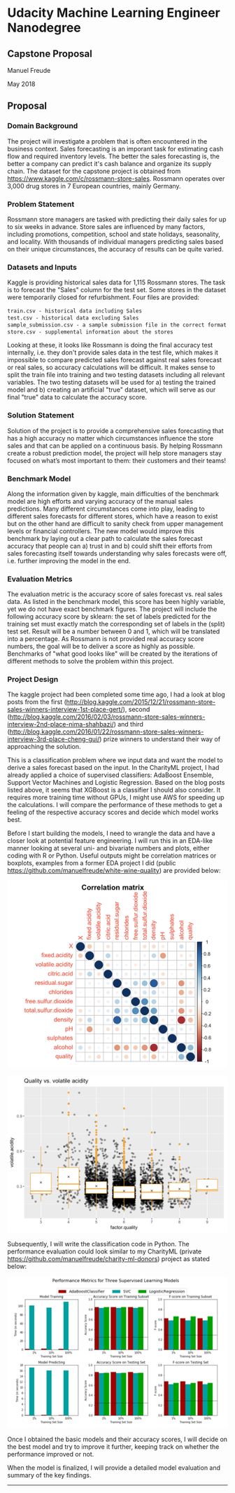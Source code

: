 # Udacity Machine Learning Engineer Nanodegree
## Capstone Proposal
Manuel Freude

May 2018

## Proposal

### Domain Background

The project will investigate a problem that is often encountered in the business context. Sales forecasting is an imporant task for estimating cash flow and required inventory levels. The better the sales forecasting is, the better a company can predict it's cash balance and organize its supply chain. The dataset for the capstone project is obtained from https://www.kaggle.com/c/rossmann-store-sales. Rossmann operates over 3,000 drug stores in 7 European countries, mainly Germany. 

### Problem Statement

Rossmann store managers are tasked with predicting their daily sales for up to six weeks in advance. Store sales are influenced by many factors, including promotions, competition, school and state holidays, seasonality, and locality. With thousands of individual managers predicting sales based on their unique circumstances, the accuracy of results can be quite varied. 

### Datasets and Inputs

Kaggle is providing historical sales data for 1,115 Rossmann stores. The task is to forecast the "Sales" column for the test set. Some stores in the dataset were temporarily closed for refurbishment. Four files are provided:

    train.csv - historical data including Sales
    test.csv - historical data excluding Sales
    sample_submission.csv - a sample submission file in the correct format
    store.csv - supplemental information about the stores

Looking at these, it looks like Rossmann is doing the final accuracy test internally, i.e. they don't provide sales data in the test file, which makes it impossible to compare predicted sales forecast against real sales forecast or real sales, so accuracy calculations will be difficult. It makes sense to split the train file into training and two testing datasets including all relevant variables. The two testing datasets will be used for a) testing the trained model and b) creating an artificial "true" dataset, which will serve as our final "true" data to calculate the accuracy score.

### Solution Statement

Solution of the project is to provide a comprehensive sales forecasting that has a high accuracy no matter which circumstances influence the store sales and that can be applied on a continuous basis. By helping Rossmann create a robust prediction model, the project will help store managers stay focused on what’s most important to them: their customers and their teams! 

### Benchmark Model

Along the information given by kaggle, main difficulties of the benchmark model are high efforts and varying accuracy of the manual sales predictions. Many different circumstances come into play, leading to different sales forecasts for different stores, which have a reason to exist but on the other hand are difficult to sanity check from upper management levels or financial controllers. The new model would improve this benchmark by laying out a clear path to calculate the sales forecast accuracy that people can a) trust in and b) could shift their efforts from sales forecasting itself towards understanding why sales forecasts were off, i.e. further improving the model in the end.

### Evaluation Metrics

The evaluation metric is the accuracy score of sales forecast vs. real sales data. As listed in the benchmark model, this score has been highly variable, yet we do not have exact benchmark figures. The project will include the following accuracy score by sklearn: the set of labels predicted for the training set must exactly match the corresponding set of labels in the (split) test set. Result will be a number between 0 and 1, which will be translated into a percentage. As Rossmann is not provided real accuracy score numbers, the goal will be to deliver a score as highly as possible. Benchmarks of "what good looks like" will be created by the iterations of different methods to solve the problem within this project. 

### Project Design

The kaggle project had been completed some time ago, I had a look at blog posts from the first (http://blog.kaggle.com/2015/12/21/rossmann-store-sales-winners-interview-1st-place-gert/), second (http://blog.kaggle.com/2016/02/03/rossmann-store-sales-winners-interview-2nd-place-nima-shahbazi/) and third (http://blog.kaggle.com/2016/01/22/rossmann-store-sales-winners-interview-3rd-place-cheng-gui/) prize winners to understand their way of approaching the solution. 

This is a classification problem where we input data and want the model to derive a sales forecast based on the input. In the CharityML project, I had already applied a choice of supervised classifiers: AdaBoost Ensemble, Support Vector Machines and Logistic Regression. Based on the blog posts listed above, it seems that XGBoost is a classifier I should also consider. It requires more training time without GPUs, I might use AWS for speeding up the calculations. I will compare the performance of these methods to get a feeling of the respective accuracy scores and decide which model works best. 

Before I start building the models, I need to wrangle the data and have a closer look at potential feature engineering. I will run this in an EDA-like manner looking at several uni- and bivariate numbers and plots, either coding with R or Python. Useful outputs might be correlation matrices or boxplots, examples from a former EDA project I did (public https://github.com/manuelfreude/white-wine-quality) are provided below: 

![](https://github.com/manuelfreude/sales-forecast-retail/blob/master/Sample%20correlation%20matrix.png)

![](https://github.com/manuelfreude/sales-forecast-retail/blob/master/Sample%20box%20plot.png)

Subsequently, I will write the classification code in Python. The performance evaluation could look similar to my CharityML (private https://github.com/manuelfreude/charity-ml-donors) project as stated below: 

![](https://github.com/manuelfreude/sales-forecast-retail/blob/master/Sample%20model%20performance%20comparison.png)

Once I obtained the basic models and their accuracy scores, I will decide on the best model and try to improve it further, keeping track on whether the performance improved or not. 

When the model is finalized, I will provide a detailed model evaluation and summary of the key findings.  

-----------

